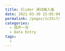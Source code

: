 ```yaml
---
title: Slider 滑动输入条
date: 2021-03-30 15:05:04
permalink: /pages/1c55cf/
categories:
  - 组件一览
  - Data Entry
tags:
  - 
---
```

